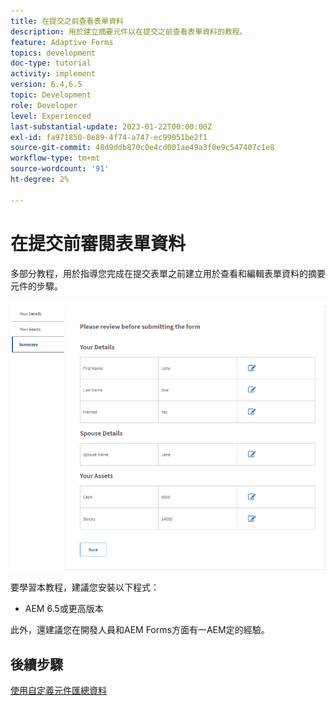 ```yaml
---
title: 在提交之前查看表單資料
description: 用於建立摘要元件以在提交之前查看表單資料的教程。
feature: Adaptive Forms
topics: development
doc-type: tutorial
activity: implement
version: 6.4,6.5
topic: Development
role: Developer
level: Experienced
last-substantial-update: 2023-01-22T00:00:00Z
exl-id: fa971850-0e89-4f74-a747-ec99051be2f1
source-git-commit: 48d9ddb870c0e4cd001ae49a3f0e9c547407c1e8
workflow-type: tm+mt
source-wordcount: '91'
ht-degree: 2%

---
```


# 在提交前審閱表單資料

多部分教程，用於指導您完成在提交表單之前建立用於查看和編輯表單資料的摘要元件的步驟。

![查看表單資料](assets/review-form-data.png)

要學習本教程，建議您安裝以下程式：

* AEM 6.5或更高版本

此外，還建議您在開發人員和AEM Forms方面有一AEM定的經驗。

## 後續步驟

[使用自定義元件匯總資料](./create-component.md)